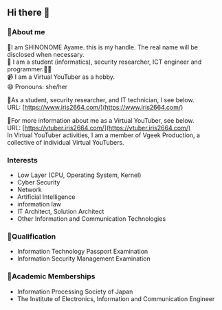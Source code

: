 ## Hi there 👋

### 💬About me

💬I am SHINONOME Ayame. this is my handle. The real name will be disclosed when necessary.  
💼 I am a student (informatics), security researcher, ICT engineer and programmer.👩‍💻  
📹️ I am a Virtual YouTuber as a hobby.  
😄 Pronouns: she/her  
  
💬As a student, security researcher, and IT technician, I see below.  
URL: [https://www.iris2664.com/](https://www.iris2664.com/)  
  
💬For more information about me as a Virtual YouTuber, see below.  
URL: [https://vtuber.iris2664.com/](https://vtuber.iris2664.com/)  
In Virtual YouTuber activities, I am a member of Vgeek Production, a collective of individual Virtual YouTubers.

### Interests
- Low Layer (CPU, Operating System, Kernel)
- Cyber Security
- Network
- Artificial Intelligence
- information law
- IT Architect, Solution Architect
- Other Information and Communication Technologies

### 🌱Qualification

- Information Technology Passport Examination
- Information Security Management Examination

### 📓Academic Memberships
- Information Processing Society of Japan
- The Institute of Electronics, Information and Communication Engineer

<!--
**Iris2664/Iris2664** is a ✨ _special_ ✨ repository because its `README.md` (this file) appears on your GitHub profile.

Here are some ideas to get you started:

- 🔭 I’m currently working on ...
- 🌱 I’m currently learning ...
- 👯 I’m looking to collaborate on ...
- 🤔 I’m looking for help with ...
- 💬 Ask me about ...
- 📫 How to reach me: ...
- 😄 Pronouns: ...
- ⚡ Fun fact: ...
-->
